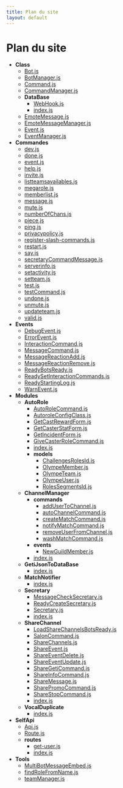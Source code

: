 ```yaml
---
title: Plan du site
layout: default
---
```


# Plan du site

* **Class**
  * [Bot.js](./Class/Bot.md)
  * [BotManager.js](./Class/BotManager.md)
  * [Command.js](./Class/Command.md)
  * [CommandManager.js](./Class/CommandManager.md)
  * **DataBase**
    * [WebHook.js](./Class/DataBase/WebHook.md)
    * [index.js](./Class/DataBase/index.md)
  * [EmoteMessage.js](./Class/EmoteMessage.md)
  * [EmoteMessageManager.js](./Class/EmoteMessageManager.md)
  * [Event.js](./Class/Event.md)
  * [EventManager.js](./Class/EventManager.md)
* **Commandes**
  * [dev.js](./Commandes/dev.md)
  * [done.js](./Commandes/done.md)
  * [event.js](./Commandes/event.md)
  * [help.js](./Commandes/help.md)
  * [invite.js](./Commandes/invite.md)
  * [listteamsavailables.js](./Commandes/listteamsavailables.md)
  * [megarole.js](./Commandes/megarole.md)
  * [memberlist.js](./Commandes/memberlist.md)
  * [message.js](./Commandes/message.md)
  * [mute.js](./Commandes/mute.md)
  * [numberOfChans.js](./Commandes/numberOfChans.md)
  * [piece.js](./Commandes/piece.md)
  * [ping.js](./Commandes/ping.md)
  * [privacypolicy.js](./Commandes/privacypolicy.md)
  * [register-slash-commands.js](./Commandes/register-slash-commands.md)
  * [restart.js](./Commandes/restart.md)
  * [say.js](./Commandes/say.md)
  * [secretaryCommandMessage.js](./Commandes/secretaryCommandMessage.md)
  * [serverinfo.js](./Commandes/serverinfo.md)
  * [setactivity.js](./Commandes/setactivity.md)
  * [setteam.js](./Commandes/setteam.md)
  * [test.js](./Commandes/test.md)
  * [testCommand.js](./Commandes/testCommand.md)
  * [undone.js](./Commandes/undone.md)
  * [unmute.js](./Commandes/unmute.md)
  * [updateteam.js](./Commandes/updateteam.md)
  * [valid.js](./Commandes/valid.md)
* **Events**
  * [DebugEvent.js](./Events/DebugEvent.md)
  * [ErrorEvent.js](./Events/ErrorEvent.md)
  * [InteractionCommand.js](./Events/InteractionCommand.md)
  * [MessageCommand.js](./Events/MessageCommand.md)
  * [MessageReactionAdd.js](./Events/MessageReactionAdd.md)
  * [MessageReactionRemove.js](./Events/MessageReactionRemove.md)
  * [ReadyBotsReady.js](./Events/ReadyBotsReady.md)
  * [ReadySetInteractionCommands.js](./Events/ReadySetInteractionCommands.md)
  * [ReadyStartingLog.js](./Events/ReadyStartingLog.md)
  * [WarnEvent.js](./Events/WarnEvent.md)
* **Modules**
  * **AutoRole**
    * [AutoRoleCommand.js](./Modules/AutoRole/AutoRoleCommand.md)
    * [AutoroleConfigClass.js](./Modules/AutoRole/AutoroleConfigClass.md)
    * [GetCastRewardForm.js](./Modules/AutoRole/GetCastRewardForm.md)
    * [GetCasterStatForm.js](./Modules/AutoRole/GetCasterStatForm.md)
    * [GetIncidentForm.js](./Modules/AutoRole/GetIncidentForm.md)
    * [GiveCasterRoleCommand.js](./Modules/AutoRole/GiveCasterRoleCommand.md)
    * [index.js](./Modules/AutoRole/index.md)
    * **models**
      * [ChallengesRolesId.js](./Modules/AutoRole/models/ChallengesRolesId.md)
      * [OlympeMember.js](./Modules/AutoRole/models/OlympeMember.md)
      * [OlympeTeam.js](./Modules/AutoRole/models/OlympeTeam.md)
      * [OlympeUser.js](./Modules/AutoRole/models/OlympeUser.md)
      * [RolesSegmentsId.js](./Modules/AutoRole/models/RolesSegmentsId.md)
  * **ChannelManager**
    * **commands**
      * [addUserToChannel.js](./Modules/ChannelManager/commands/addUserToChannel.md)
      * [autoChannelCommand.js](./Modules/ChannelManager/commands/autoChannelCommand.md)
      * [createMatchCommand.js](./Modules/ChannelManager/commands/createMatchCommand.md)
      * [notifyMatchCommand.js](./Modules/ChannelManager/commands/notifyMatchCommand.md)
      * [removeUserFromChannel.js](./Modules/ChannelManager/commands/removeUserFromChannel.md)
      * [washMatchCommand.js](./Modules/ChannelManager/commands/washMatchCommand.md)
    * **events**
      * [NewGuildMember.js](./Modules/ChannelManager/events/NewGuildMember.md)
    * [index.js](./Modules/ChannelManager/index.md)
  * **GetiJsonToDataBase**
    * [index.js](./Modules/GetiJsonToDataBase/index.md)
  * **MatchNotifier**
    * [index.js](./Modules/MatchNotifier/index.md)
  * **Secretary**
    * [MessageCheckSecretary.js](./Modules/Secretary/MessageCheckSecretary.md)
    * [ReadyCreateSecretary.js](./Modules/Secretary/ReadyCreateSecretary.md)
    * [Secretary.js](./Modules/Secretary/Secretary.md)
    * [index.js](./Modules/Secretary/index.md)
  * **ShareChannel**
    * [LoadShareChannelsBotsReady.js](./Modules/ShareChannel/LoadShareChannelsBotsReady.md)
    * [SalonCommand.js](./Modules/ShareChannel/SalonCommand.md)
    * [ShareChannels.js](./Modules/ShareChannel/ShareChannels.md)
    * [ShareEvent.js](./Modules/ShareChannel/ShareEvent.md)
    * [ShareEventDelete.js](./Modules/ShareChannel/ShareEventDelete.md)
    * [ShareEventUpdate.js](./Modules/ShareChannel/ShareEventUpdate.md)
    * [ShareGetiCommand.js](./Modules/ShareChannel/ShareGetiCommand.md)
    * [ShareInfoCommand.js](./Modules/ShareChannel/ShareInfoCommand.md)
    * [ShareMessage.js](./Modules/ShareChannel/ShareMessage.md)
    * [SharePromoCommand.js](./Modules/ShareChannel/SharePromoCommand.md)
    * [ShareStopCommand.js](./Modules/ShareChannel/ShareStopCommand.md)
    * [index.js](./Modules/ShareChannel/index.md)
  * **VocalDuplicate**
    * [index.js](./Modules/VocalDuplicate/index.md)
* **SelfApi**
  * [Api.js](./SelfApi/Api.md)
  * [Route.js](./SelfApi/Route.md)
  * **routes**
    * [get-user.js](./SelfApi/routes/get-user.md)
    * [index.js](./SelfApi/routes/index.md)
* **Tools**
  * [MultiBotMessageEmbed.js](./Tools/MultiBotMessageEmbed.md)
  * [findRoleFromName.js](./Tools/findRoleFromName.md)
  * [teamManager.js](./Tools/teamManager.md)
